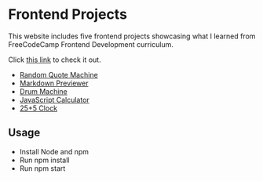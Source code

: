 # Frontend Projects

This website includes five frontend projects showcasing what I learned from FreeCodeCamp Frontend Development curriculum.

Click [this link](https://fcc-frontend-projects.herokuapp.com/) to check it out.

- [Random Quote Machine](https://fcc-frontend-projects.herokuapp.com/quoteMachine)
- [Markdown Previewer](https://fcc-frontend-projects.herokuapp.com/markdownPreviewer)
- [Drum Machine](https://fcc-frontend-projects.herokuapp.com/drumMachine)
- [JavaScript Calculator](https://fcc-frontend-projects.herokuapp.com/calculator)
- [25+5 Clock](https://fcc-frontend-projects.herokuapp.com/clock)

## Usage
- Install Node and npm
- Run npm install
- Run npm start
